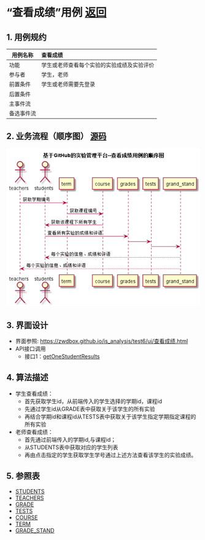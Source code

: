 ﻿<!-- markdownlint-disable MD033-->
<!-- 禁止MD033类型的警告 https://www.npmjs.com/package/markdownlint -->

# “查看成绩”用例 [返回](../README.md)
## 1. 用例规约

|用例名称|查看成绩|
|-------|:-------------|
|功能|学生或老师查看每个实验的实验成绩及实验评价|
|参与者|学生，老师|
|前置条件|学生或老师需要先登录|
|后置条件| |
|主事件流| |
|备选事件流| |

## 2. 业务流程（顺序图） [源码](../src/查看成绩.puml)
![sequence1](../s3.png) 

## 3. 界面设计
- 界面参照: https://zwdbox.github.io/is_analysis/test6/ui/查看成绩.html
- API接口调用
    - 接口1：[getOneStudentResults](../接口/getOneStudentResults.md) 

## 4. 算法描述
 - 学生查看成绩：
    - 首先获取学生id，从前端传入的学生选择的学期id，课程id
    - 先通过学生id从GRADE表中获取关于该学生的所有实验
    - 再结合学期id和课程id从TESTS表中获取关于该学生指定学期指定课程的所有实验
 - 老师查看成绩：
    - 首先通过前端传入的学期id,与课程id；
    - 从STUDENTS表中获取对应的学生列表
    - 再由点击指定的学生获取学生学号通过上述方法查看该学生的实验成绩。
    
## 5. 参照表
- [STUDENTS](../数据库文件.md/#STUDENTS)
- [TEACHERS](../数据库文件.md/#TEACHERS)
- [GRADE](../数据库文件.md/#GRADE)
- [TESTS](../数据库文件.md/#TESTS)
- [COURSE](../数据库文件.md/#COURSE)
- [TERM](../数据库文件.md/#TERM)
- [GRADE_STAND](../数据库文件.md/#GRADE_STAND)
